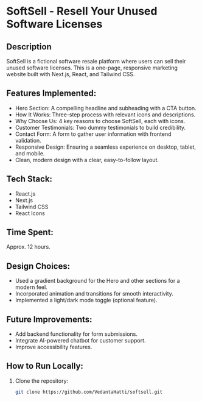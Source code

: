 # SoftSell - Resell Your Unused Software Licenses

## Description
SoftSell is a fictional software resale platform where users can sell their unused software licenses. This is a one-page, responsive marketing website built with Next.js, React, and Tailwind CSS.

## Features Implemented:
- Hero Section: A compelling headline and subheading with a CTA button.
- How It Works: Three-step process with relevant icons and descriptions.
- Why Choose Us: 4 key reasons to choose SoftSell, each with icons.
- Customer Testimonials: Two dummy testimonials to build credibility.
- Contact Form: A form to gather user information with frontend validation.
- Responsive Design: Ensuring a seamless experience on desktop, tablet, and mobile.
- Clean, modern design with a clear, easy-to-follow layout.

## Tech Stack:
- React.js
- Next.js
- Tailwind CSS
- React Icons

## Time Spent:
Approx. 12 hours.

## Design Choices:
- Used a gradient background for the Hero and other sections for a modern feel.
- Incorporated animation and transitions for smooth interactivity.
- Implemented a light/dark mode toggle (optional feature).

## Future Improvements:
- Add backend functionality for form submissions.
- Integrate AI-powered chatbot for customer support.
- Improve accessibility features.

## How to Run Locally:
1. Clone the repository:
   ```bash
   git clone https://github.com/VedantaHatti/softsell.git
